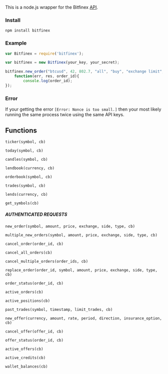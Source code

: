 This is a node.js wrapper for the Bitfinex [API](https://bitfinex.com/pages/api).

### Install

`npm install bitfinex`

### Example

```js
var Bitfinex = require('bitfinex');

var bitfinex = new Bitfinex(your_key, your_secret);

bitfinex.new_order("btcusd", 42, 802.7, "all", "buy", "exchange limit", 
	function(err, res, order_id){
		console.log(order_id);
});
```

### Error

If your getting the error `[Error: Nonce is too small.]` then your most likely
running the same process twice using the same API keys.

## Functions

`ticker(symbol, cb)`

`today(symbol, cb)`		

`candles(symbol, cb)`

`lendbook(currency, cb)`	

`orderbook(symbol, cb)`

`trades(symbol, cb)`

`lends(currency, cb)`	

`get_symbols(cb)`


##### AUTHENTICATED REQUESTS 

`new_order(symbol, amount, price, exchange, side, type, cb)`

`multiple_new_orders(symbol, amount, price, exchange, side, type, cb)`

`cancel_order(order_id, cb)`

`cancel_all_orders(cb)`

`cancel_multiple_orders(order_ids, cb)`

`replace_order(order_id, symbol, amount, price, exchange, side, type, cb)`

`order_status(order_id, cb)`

`active_orders(cb)`

`active_positions(cb)`

`past_trades(symbol, timestamp, limit_trades, cb)`

`new_offer(currency, amount, rate, period, direction, insurance_option, cb)`

`cancel_offer(offer_id, cb)`

`offer_status(order_id, cb)`

`active_offers(cb)`

`active_credits(cb)`

`wallet_balances(cb)`
